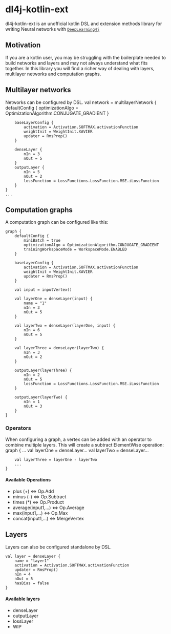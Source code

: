 # dl4j-kotlin-ext
dl4j-kotlin-ext is an unofficial kotlin DSL and extension methods library for writing Neural networks with [`DeepLearning4j`](https://github.com/deeplearning4j/deeplearning4j)

## Motivation
If you are a kotlin user, you may be struggling with the boilerplate needed to build networks and layers and may not always understand what fits together. In this library you will find a richer way of dealing with layers, multilayer networks and computation graphs.


## Multilayer networks

Networks can be configured by DSL.
    val network = multilayerNetwork {
		defaultConfig {
			optimizationAlgo = OptimizationAlgorithm.CONJUGATE_GRADIENT
		}

		baseLayerConfig {
        	activation = Activation.SOFTMAX.activationFunction
	        weightInit = WeightInit.XAVIER
            updater = RmsProp()
		}

		denseLayer {
			nIn = 3
			nOut = 5
		}
		outputLayer {
			nIn = 5
			nOut = 2
			lossFunction = LossFunctions.LossFunction.MSE.iLossFunction
		}
	}
    ...

## Computation graphs

A computation graph can be configured like this:

    graph {
		defaultConfig {
			miniBatch = true
			optimizationAlgo = OptimizationAlgorithm.CONJUGATE_GRADIENT
			trainingWorkspaceMode = WorkspaceMode.ENABLED
		}

		baseLayerConfig {
        	activation = Activation.SOFTMAX.activationFunction
	        weightInit = WeightInit.XAVIER
            updater = RmsProp()
		}

		val input = inputVertex()

		val layerOne = denseLayer(input) {
			name = "1"
			nIn = 3
			nOut = 5
		}

		val layerTwo = denseLayer(layerOne, input) {
			nIn = 6
			nOut = 5
		}

		val layerThree = denseLayer(layerTwo) {
			nIn = 3
			nOut = 2
		}

		outputLayer(layerThree) {
			nIn = 2
			nOut = 5
			lossFunction = LossFunctions.LossFunction.MSE.iLossFunction
		}

		outputLayer(layerTwo) {
			nIn = 1
			nOut = 3
		}
	}
    
### Operators

When configuring a graph, a vertex can be added with an operator to combine multiple layers. This will create a subtract ElementWise operation:
    graph {
        ...
        val layerOne = denseLayer...
        val layerTwo = denseLayer...
        
        val layerThree = layerOne - layerTwo
        ...
    }

#### Available Operations
- plus (+) <=> Op.Add
- minus (-) <=> Op.Subtract
- times (*) <=> Op.Product
- average(input1,...) <=> Op.Average
- max(input1,...) <=> Op.Max
- concat(input1,...) <=> MergeVertex


## Layers

Layers can also be configured standalone by DSL.

    val layer = denseLayer {
        name = "layer1"
        activation = Activation.SOFTMAX.activationFunction
        updater = RmsProp()
        nIn = 4
        nOut = 5
        hasBias = false
    }

#### Available layers
- denseLayer
- outputLayer
- lossLayer
- WIP
